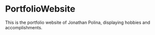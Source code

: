 # PortfolioWebsite
This is the portfolio website of Jonathan Polina, displaying hobbies and accomplishments.
